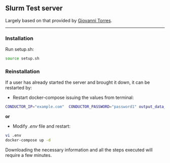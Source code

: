 ## Slurm Test server

Largely based on that provided by [Giovanni Torres](https://github.com/giovtorres/docker-centos7-slurm).

---------------


### Installation

Run setup.sh:

```bash
source setup.sh
```  


### Reinstallation

If a user has already started the server and brought it down, it can be restarted by:

* Restart docker-compose issuing the values from terminal:
```bash
CONDUCTOR_IP="example.com"  CONDUCTOR_PASSWORD="password1" output_data_path="/gib/data/" docker-compose up -d --build
```


**or**

* Modify *.env* file and restart:
```bash
vi .env
docker-compose up -d
```


Downloading the necessary information and all the steps executed will require a few minutes.
